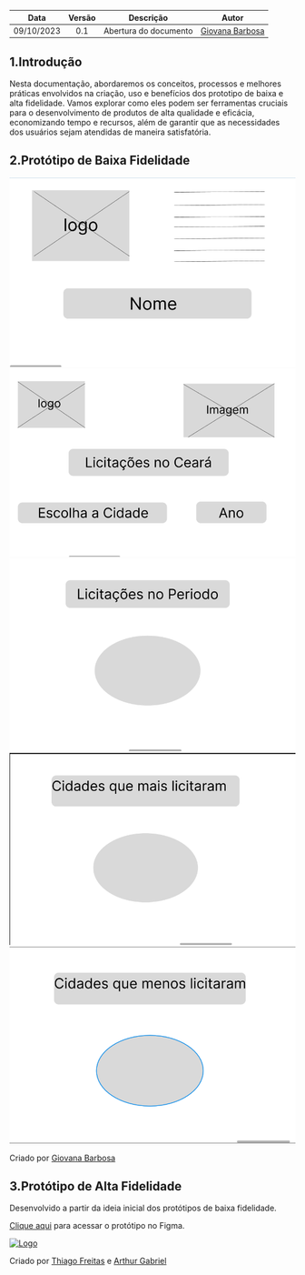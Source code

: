 
| Data       | Versão | Descrição                      | Autor |
| :--------: | :----: | :----------------------------: | :-------: |
| 09/10/2023 |  0.1   |     Abertura do documento      | [Giovana Barbosa ](https://github.com/gio221)  |

## 1.Introdução

Nesta documentação, abordaremos os conceitos, processos e melhores práticas envolvidos na criação, uso e benefícios dos prototipo de baixa e alta fidelidade. Vamos explorar como eles podem ser ferramentas cruciais para o desenvolvimento de produtos de alta qualidade e eficácia, economizando tempo e recursos, além de garantir que as necessidades dos usuários sejam atendidas de maneira satisfatória.

## 2.Protótipo de Baixa Fidelidade

![](../../assets/Tela_Sobre.png)
![](../../assets/Tela_Inicial.png)
![](../../assets/Tela-Resultados.png)
![](../../assets/Tela_MaisRen.png)
![](../../assets/Tela_MenosRen.png)

Criado por [Giovana Barbosa ](https://github.com/gio221)  

## 3.Protótipo de Alta Fidelidade

Desenvolvido a partir da ideia inicial dos protótipos de baixa fidelidade.

[Clique aqui](https://www.figma.com/proto/4NufbdvSRVBk144XWrsgFA/GuiaUnB?type=design&node-id=8-18934&scaling=scale-down&page-id=1%3A43095&starting-point-node-id=8%3A18934&show-proto-sidebar=1) para acessar o protótipo no Figma.

[![Logo](../../Pages/assets/FigmaLogo.svg)](https://www.figma.com/proto/4NufbdvSRVBk144XWrsgFA/GuiaUnB?type=design&node-id=8-18934&scaling=scale-down&page-id=1%3A43095&starting-point-node-id=8%3A18934&show-proto-sidebar=1)

Criado por [Thiago Freitas](https://github.com/thiagorfreitas) e [Arthur Gabriel](https://github.com/ArthurGabrieel)